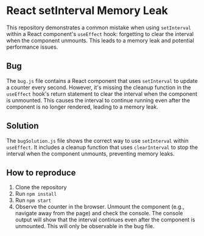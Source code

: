 # React setInterval Memory Leak

This repository demonstrates a common mistake when using `setInterval` within a React component's `useEffect` hook: forgetting to clear the interval when the component unmounts. This leads to a memory leak and potential performance issues.

## Bug
The `bug.js` file contains a React component that uses `setInterval` to update a counter every second. However, it's missing the cleanup function in the `useEffect` hook's return statement to clear the interval when the component is unmounted. This causes the interval to continue running even after the component is no longer rendered, leading to a memory leak.

## Solution
The `bugSolution.js` file shows the correct way to use `setInterval` within `useEffect`. It includes a cleanup function that uses `clearInterval` to stop the interval when the component unmounts, preventing memory leaks.

## How to reproduce
1. Clone the repository
2. Run `npm install`
3. Run `npm start`
4. Observe the counter in the browser. Unmount the component (e.g., navigate away from the page) and check the console. The console output will show that the interval continues even after the component is unmounted. This will only be observable in the bug file.